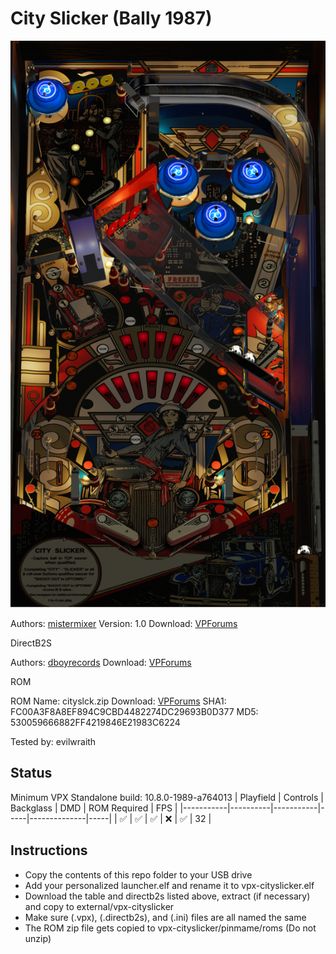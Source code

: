 # City Slicker (Bally 1987)

![Table Preview](https://github.com/evilwraith/vpx-images/blob/main/vpx-cityslicker.png)

Authors: [mistermixer](https://www.vpforums.org/index.php?showuser=21898)
Version: 1.0
Download: [VPForums](https://www.vpforums.org/index.php?app=downloads&showfile=15498)

DirectB2S

Authors: [dboyrecords](https://www.vpforums.org/index.php?showuser=59710)
Download: [VPForums](https://www.vpforums.org/index.php?app=downloads&showfile=8906)

ROM

ROM Name: cityslck.zip
Download: [VPForums](https://www.vpforums.org/index.php?app=downloads&showfile=208)
SHA1: FC00A3F8A8EF894C9CBD4482274DC29693B0D377
MD5:  530059666882FF4219846E21983C6224 

Tested by: evilwraith

## Status 

Minimum VPX Standalone build: 10.8.0-1989-a764013
| Playfield | Controls | Backglass | DMD | ROM Required | FPS | 
|-----------|----------|-----------|-----|--------------|-----|
| :white_check_mark: | :white_check_mark: | :white_check_mark: | :x: | :white_check_mark: | 32 |

## Instructions

- Copy the contents of this repo folder to your USB drive
- Add your personalized launcher.elf and rename it to vpx-cityslicker.elf
- Download the table and directb2s listed above, extract (if necessary) and copy to external/vpx-cityslicker
- Make sure (.vpx), (.directb2s), and (.ini) files are all named the same
- The ROM zip file gets copied to vpx-cityslicker/pinmame/roms (Do not unzip)